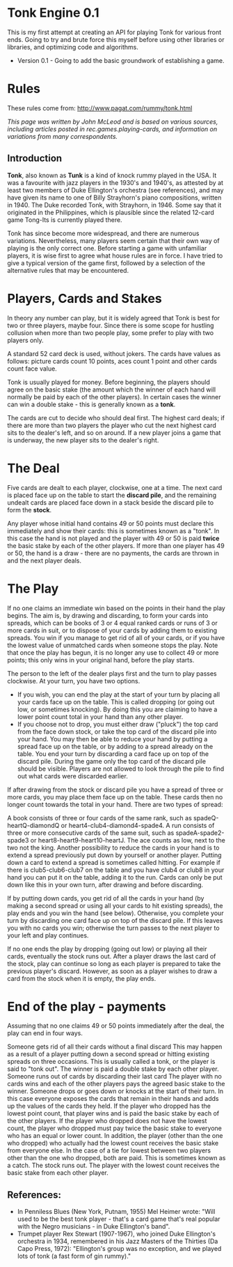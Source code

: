 Tonk Engine 0.1
===

This is my first attempt at creating an API for playing Tonk for various front ends.  Going to try and brute force this
myself before using other libraries or libraries, and optimizing code and algorithms.

- Version 0.1 - Going to add the basic groundwork of establishing a game.

Rules
======
These rules come from:
http://www.pagat.com/rummy/tonk.html

*This page was written by John McLeod and is based on various sources, including articles posted in rec.games.playing-cards, and information on variations from many correspondents.*

Introduction
---

**Tonk**, also known as **Tunk** is a kind of knock rummy played in the USA. It was a favourite with jazz players in the 1930's and 1940's, as attested by at least two members of Duke Ellington's orchestra (see references), and may have given its name to one of Billy Strayhorn's piano compositions, written in 1940. The Duke recorded Tonk, with Strayhorn, in 1946. Some say that it originated in the Philippines, which is plausible since the related 12-card game Tong-Its is currently played there.

Tonk has since become more widespread, and there are numerous variations. Nevertheless, many players seem certain that their own way of playing is the only correct one. Before starting a game with unfamiliar players, it is wise first to agree what house rules are in force. I have tried to give a typical version of the game first, followed by a selection of the alternative rules that may be encountered.

Players, Cards and Stakes
======

In theory any number can play, but it is widely agreed that Tonk is best for two or three players, maybe four. Since there is some scope for hustling collusion when more than two people play, some prefer to play with two players only.

A standard 52 card deck is used, without jokers. The cards have values as follows: picture cards count 10 points, aces count 1 point and other cards count face value.

Tonk is usually played for money. Before beginning, the players should agree on the basic stake (the amount which the winner of each hand will normally be paid by each of the other players). In certain cases the winner can win a double stake - this is generally known as a **tonk**.

The cards are cut to decide who should deal first. The highest card deals; if there are more than two players the player who cut the next highest card sits to the dealer's left, and so on around. If a new player joins a game that is underway, the new player sits to the dealer's right.

The Deal
======

Five cards are dealt to each player, clockwise, one at a time. The next card is placed face up on the table to start the **discard pile**, and the remaining undealt cards are placed face down in a stack beside the discard pile to form the **stock**.

Any player whose initial hand contains 49 or 50 points must declare this immediately and show their cards: this is sometimes known as a "tonk". In this case the hand is not played and the player with 49 or 50 is paid **twice** the basic stake by each of the other players. If more than one player has 49 or 50, the hand is a draw - there are no payments, the cards are thrown in and the next player deals.

The Play
======

If no one claims an immediate win based on the points in their hand the play begins. The aim is, by drawing and discarding, to form your cards into spreads, which can be books of 3 or 4 equal ranked cards or runs of 3 or more cards in suit, or to dispose of your cards by adding them to existing spreads. You win if you manage to get rid of all of your cards, or if you have the lowest value of unmatched cards when someone stops the play. Note that once the play has begun, it is no longer any use to collect 49 or more points; this only wins in your original hand, before the play starts.

The person to the left of the dealer plays first and the turn to play passes clockwise. At your turn, you have two options.

- If you wish, you can end the play at the start of your turn by placing all your cards face up on the table. This is called dropping (or going out low, or sometimes knocking). By doing this you are claiming to have a lower point count total in your hand than any other player.
- If you choose not to drop, you must either draw ("pluck") the top card from the face down stock, or take the top card of the discard pile into your hand. You may then be able to reduce your hand by putting a spread face up on the table, or by adding to a spread already on the table. You end your turn by discarding a card face up on top of the discard pile.
During the game only the top card of the discard pile should be visible. Players are not allowed to look through the pile to find out what cards were discarded earlier.

If after drawing from the stock or discard pile you have a spread of three or more cards, you may place them face up on the table. These cards then no longer count towards the total in your hand. There are two types of spread:

A book consists of three or four cards of the same rank, such as spadeQ-heartQ-diamondQ or heart4-club4-diamond4-spade4.
A run consists of three or more consecutive cards of the same suit, such as spadeA-spade2-spade3 or heart8-heart9-heart10-heartJ. The ace counts as low, next to the two not the king.
Another possibility to reduce the cards in your hand is to extend a spread previously put down by yourself or another player. Putting down a card to extend a spread is sometimes called hitting. For example if there is club5-club6-club7 on the table and you have club4 or club8 in your hand you can put it on the table, adding it to the run. Cards can only be put down like this in your own turn, after drawing and before discarding.

If by putting down cards, you get rid of all the cards in your hand (by making a second spread or using all your cards to hit existing spreads), the play ends and you win the hand (see below). Otherwise, you complete your turn by discarding one card face up on top of the discard pile. If this leaves you with no cards you win; otherwise the turn passes to the next player to your left and play continues.

If no one ends the play by dropping (going out low) or playing all their cards, eventually the stock runs out. After a player draws the last card of the stock, play can continue so long as each player is prepared to take the previous player's discard. However, as soon as a player wishes to draw a card from the stock when it is empty, the play ends.

End of the play - payments
======

Assuming that no one claims 49 or 50 points immediately after the deal, the play can end in four ways.

Someone gets rid of all their cards without a final discard
This may happen as a result of a player putting down a second spread or hitting existing spreads on three occasions. This is usually called a tonk, or the player is said to "tonk out". The winner is paid a double stake by each other player.
Someone runs out of cards by discarding their last card
The player with no cards wins and each of the other players pays the agreed basic stake to the winner.
Someone drops or goes down or knocks at the start of their turn.
In this case everyone exposes the cards that remain in their hands and adds up the values of the cards they held.
If the player who dropped has the lowest point count, that player wins and is paid the basic stake by each of the other players.
If the player who dropped does not have the lowest count, the player who dropped must pay twice the basic stake to everyone who has an equal or lower count. In addition, the player (other than the one who dropped) who actually had the lowest count receives the basic stake from everyone else. In the case of a tie for lowest between two players other than the one who dropped, both are paid. This is sometimes known as a catch.
The stock runs out.
The player with the lowest count receives the basic stake from each other player.

References:
---

- In Penniless Blues (New York, Putnam, 1955) Mel Heimer wrote: "Will used to be the best tonk player - that's a card game that's real popular with the Negro musicians - in Duke Ellington's band".
- Trumpet player Rex Stewart (1907-1967), who joined Duke Ellington's orchestra in 1934, remembered in his Jazz Masters of the Thirties (Da Capo Press, 1972): "Ellington's group was no exception, and we played lots of tonk (a fast form of gin rummy)."
